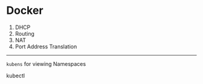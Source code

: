 # Docker 

1. DHCP 
2. Routing 
3. NAT 
4. Port Address Translation

------



`kubens` for viewing Namespaces 

kubectl 